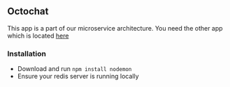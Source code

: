 ## Octochat

This app is a part of our microservice architecture. You need the other app which is located [here](http://github.com/kpearson/octochat-rails)

### Installation
* Download and run `npm install nodemon`
* Ensure your redis server is running locally
